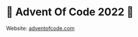 # :christmas_tree: Advent Of Code 2022 :christmas_tree:
Website: [adventofcode.com](https://adventofcode.com/)
